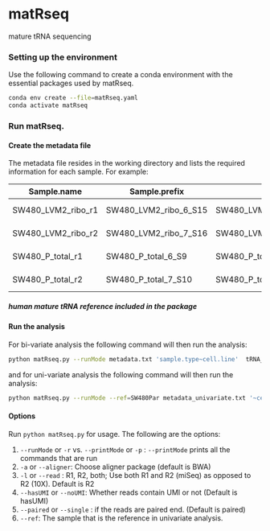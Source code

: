 # matRseq
mature tRNA sequencing

### Setting up the environment
Use the following command to create a conda environment with the essential packages used by matRseq.
```bash
conda env create --file=matRseq.yaml
conda activate matRseq
```
### Run matRseq.
#### Create the metadata file
The metadata file resides in the working directory and lists the required information for each sample. 
For example:

| Sample.name  | Sample.prefix  | R1  | R2  | sample.type | cell.line | sample.rep |
|---|---|---|---|---|---|---|
SW480_LVM2_ribo_r1 | SW480_LVM2_ribo_6_S15 | SW480_LVM2_ribo_6_S15_R1_001.fastq.gz | SW480_LVM2_ribo_6_S15_R2_001.fastq.gz | ribo |	SW480-Par |	1 |
SW480_LVM2_ribo_r2 | SW480_LVM2_ribo_7_S16 | SW480_LVM2_ribo_7_S16_R1_001.fastq.gz | SW480_LVM2_ribo_7_S16_R2_001.fastq.gz | ribo | SW480-Par | 2 | 
SW480_P_total_r1 | SW480_P_total_6_S9 | SW480_P_total_6_S9_R1_001.fastq.gz | SW480_P_total_6_S9_R2_001.fastq.gz	total |	SW480-LvM2 | 1 |
SW480_P_total_r2 | SW480_P_total_7_S10 | SW480_P_total_7_S10_R1_001.fastq.gz | SW480_P_total_7_S10_R2_001.fastq.gz | total | SW480-LvM2 | 2 |

##### human mature tRNA reference included in the package

#### Run the analysis
For bi-variate analysis the following command will then run the analysis:
```bash
python matRseq.py --runMode metadata.txt 'sample.type~cell.line'  tRNA_LvM2-v-Par.txt
```
and for uni-variate analysis the following command will then run the analysis:
```bash
python matRseq.py --runMode --ref=SW480Par metadata_univariate.txt '~cell.line'  tRNA_LvM2-v-Par.txt
```

#### Options
Run `python matRseq.py` for usage.
The following are the options:
1. `--runMode` or `-r` vs. `--printMode` or `-p` : `--printMode` prints all the commands that are run
2. `-a` or `--aligner`: Choose aligner package (default is BWA)
3. `-l` or `--read` : R1, R2, both; Use both R1 and R2 (miSeq) as opposed to R2 (10X). Default is R2
4. `--hasUMI` or `--noUMI`: Whether reads contain UMI or not (Default is hasUMI)
5. `--paired` or `--single` : if the reads are paired end. (Default is paired)
6. `--ref`: The sample that is the reference in univariate analysis.
